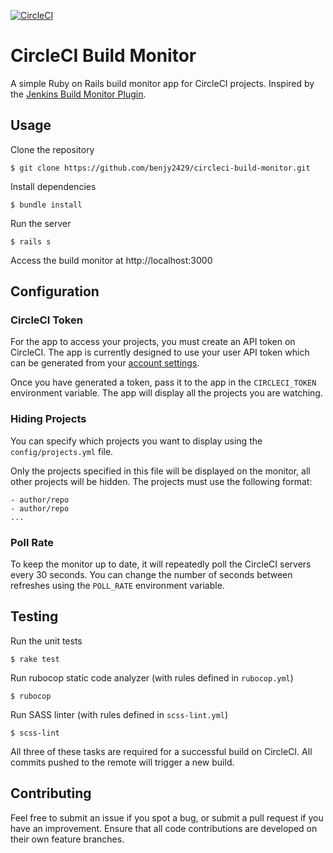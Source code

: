 [![CircleCI](https://circleci.com/gh/benjy2429/circleci-build-monitor/tree/master.svg?style=shield)](https://circleci.com/gh/benjy2429/circleci-build-monitor/tree/master)

# CircleCI Build Monitor

A simple Ruby on Rails build monitor app for CircleCI projects. Inspired by the [Jenkins Build Monitor Plugin](https://wiki.jenkins-ci.org/display/JENKINS/Build+Monitor+Plugin).

## Usage

Clone the repository

`$ git clone https://github.com/benjy2429/circleci-build-monitor.git`

Install dependencies

`$ bundle install`

Run the server

`$ rails s`

Access the build monitor at http://localhost:3000

## Configuration

### CircleCI Token

For the app to access your projects, you must create an API token on CircleCI. The app is currently designed to use your user API token which can be generated from your [account settings](https://circleci.com/account/api).

Once you have generated a token, pass it to the app in the `CIRCLECI_TOKEN` environment variable. The app will display all the projects you are watching.

### Hiding Projects

You can specify which projects you want to display using the `config/projects.yml` file.

Only the projects specified in this file will be displayed on the monitor, all other projects will be hidden. The projects must use the following format:

```
- author/repo
- author/repo
...
```

### Poll Rate

To keep the monitor up to date, it will repeatedly poll the CircleCI servers every 30 seconds. You can change the number of seconds between refreshes using the `POLL_RATE` environment variable.

## Testing

Run the unit tests

`$ rake test`

Run rubocop static code analyzer (with rules defined in `rubocop.yml`)

`$ rubocop`

Run SASS linter (with rules defined in `scss-lint.yml`)

`$ scss-lint`

All three of these tasks are required for a successful build on CircleCI. All commits pushed to the remote will trigger a new build.

## Contributing

Feel free to submit an issue if you spot a bug, or submit a pull request if you have an improvement. Ensure that all code contributions are developed on their own feature branches.

